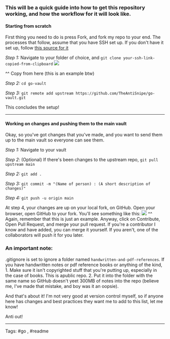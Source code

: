### This will be a quick guide into how to get this repository working, and how the workflow for it will look like.

#### Starting from scratch

First thing you need to do is press Fork, and fork my repo to your end.
The processes that follow, assume that you have SSH set up. If you don't have it set up, follow [this source for it](https://kbroman.org/github_tutorial/pages/first_time.html)

*Step 1:* Navigate to your folder of choice, and `git clone your-ssh-link-copied-from-clipboard`
	![](https://i.imgur.com/rGe7TkU.png)


^^ Copy from here (this is an example btw)

*Step 2:* `cd go-vault`

*Step 3:* `git remote add upstream https://github.com/TheAntiSnipe/go-vault.git`


This concludes the setup!

---
#### Working on changes and pushing them to the main vault

Okay, so you've got changes that you've made, and you want to send them up to the main vault so everyone can see them.

*Step 1:* Navigate to your vault

*Step 2*: (Optional) If there's been changes to the upstream repo, `git pull upstream main`

*Step 2:* `git add .`

*Step 3:* `git commit -m "(Name of person) : (A short description of changes)"`

*Step 4:* `git push -u origin main`


At step 4, your changes are up on your local fork, on GitHub. Open your browser, open GitHub to your fork. You'll see something like this:
	![](https://i.imgur.com/RJFKec5.png)
^^ Again, remember that this is just an example. Anyway, click on Contribute, Open Pull Request, and merge your pull request. If you're a contributor I know and have added, you can merge it yourself. If you aren't, one of the collaborators will push it for you later.


### An important note: 

.gitignore is set to ignore a folder named `handwritten-and-pdf-references`. If you have handwritten notes or pdf reference books or anything of the kind,
	1. Make sure it isn't copyrighted stuff that you're putting up, especially in the case of books. This is  apublic repo.
	2. Put it into the folder with the same name so GitHub doesn't yeet 300MB of notes into the repo (believe me, I've made that mistake, and boy was it an oopsie).



And that's about it! I'm not very good at version control myself, so if anyone here has changes and best practices they want me to add to this list, let me know!

Anti out!

---
Tags: #go , #readme